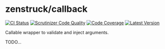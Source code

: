 # zenstruck/callback

[![CI Status](https://github.com/zenstruck/callback/workflows/CI/badge.svg)](https://github.com/zenstruck/callback/actions?query=workflow%3ACI)
[![Scrutinizer Code Quality](https://scrutinizer-ci.com/g/zenstruck/callback/badges/quality-score.png?b=1.x)](https://scrutinizer-ci.com/g/zenstruck/callback/?branch=1.x)
[![Code Coverage](https://codecov.io/gh/zenstruck/callback/branch/1.x/graph/badge.svg?token=R7OHYYGPKM)](https://codecov.io/gh/zenstruck/callback)
[![Latest Version](https://img.shields.io/packagist/v/zenstruck/callback.svg)](https://packagist.org/packages/zenstruck/callback)

Callable wrapper to validate and inject arguments.

TODO...
